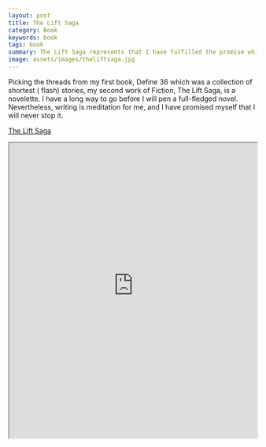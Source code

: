 ```yaml
---
layout: post
title: The Lift Saga
category: Book
keywords: book
tags: book
summary: The Lift Saga represents that I have fulfilled the promise which I made with Define 36
image: assets/images/theliftsaga.jpg
---
```


 Picking the threads from my first book, Define 36 which was a collection of shortest ( flash) stories, my second work of Fiction, The Lift Saga, is a novelette. I have a long way to go before I will pen a full-fledged novel. Nevertheless, writing is meditation for me, and I have promised myself that I will never stop it.

[The Lift Saga](https://theliftsaga.shikhashikz.com)

<iframe width="100%" height="600" src="https://theliftsaga.shikhashikz.com" frameborder="1"></iframe>
